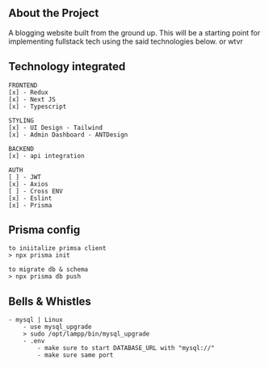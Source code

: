## About the Project

A blogging website built from the ground up. This will be a starting point for implementing fullstack tech using the said technologies below. or wtvr

## Technology integrated

```
FRONTEND
[x] - Redux
[x] - Next JS
[x] - Typescript

STYLING
[x] - UI Design - Tailwind
[x] - Admin Dashboard - ANTDesign

BACKEND
[x] - api integration

AUTH
[ ] - JWT
[x] - Axios
[ ] - Cross ENV
[x] - Eslint
[x] - Prisma
```

## Prisma config

```
to iniitalize primsa client
> npx prisma init

to migrate db & schema
> npx prisma db push
```

## Bells & Whistles

```
- mysql | Linux
    - use mysql_upgrade
    > sudo /opt/lampp/bin/mysql_upgrade
    - .env
        - make sure to start DATABASE_URL with "mysql://"
        - make sure same port
```
